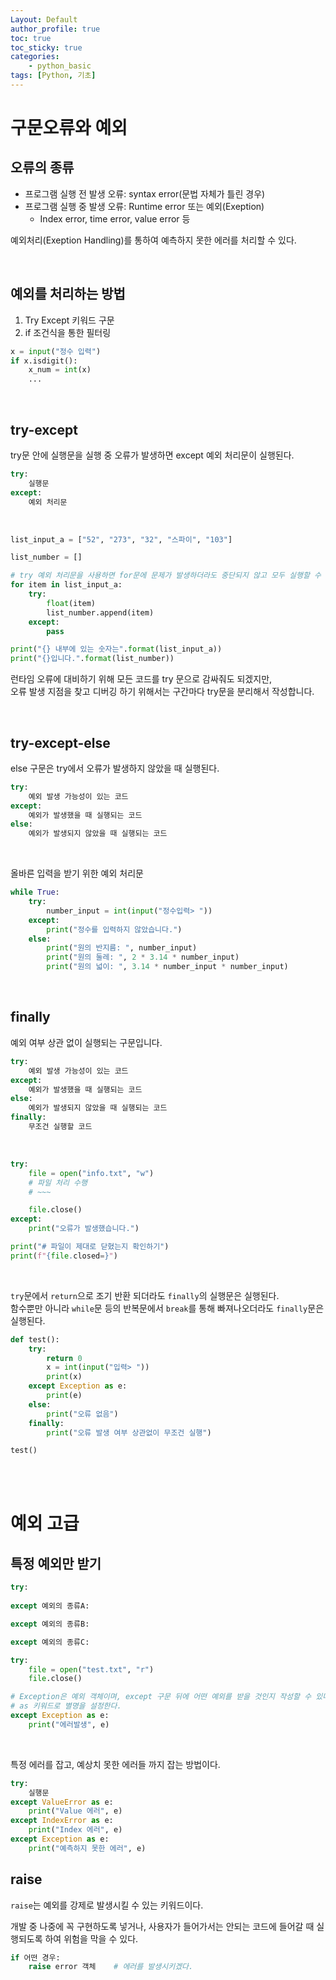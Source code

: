 ```yaml
---
Layout: Default
author_profile: true
toc: true
toc_sticky: true
categories:
    - python_basic
tags: [Python, 기초]
---
```


# 구문오류와 예외
## 오류의 종류
- 프로그램 실행 전 발생 오류: syntax error(문법 자체가 틀린 경우)
- 프로그램 실행 중 발생 오류: Runtime error 또는 예외(Exeption)  
    - Index error, time error, value error 등

예외처리(Exeption Handling)를 통하여 예측하지 못한 에러를 처리할 수 있다.

<br>

## 예외를 처리하는 방법
1. Try Except 키워드 구문
2. if 조건식을 통한 필터링

```python
x = input("정수 입력")
if x.isdigit():
    x_num = int(x)
    ...
```

<br>

## try-except 
try문 안에 실행문을 실행 중 오류가 발생하면 except 예외 처리문이 실행된다.

```python
try:
    실행문
except:
    예외 처리문
```

<br>

```python
list_input_a = ["52", "273", "32", "스파이", "103"]

list_number = []

# try 예외 처리문을 사용하면 for문에 문제가 발생하더라도 중단되지 않고 모두 실행할 수 있다.
for item in list_input_a:
    try:
        float(item)
        list_number.append(item)
    except:
        pass

print("{} 내부에 있는 숫자는".format(list_input_a))
print("{}입니다.".format(list_number))
```

런타임 오류에 대비하기 위해 모든 코드를 try 문으로 감싸줘도 되겠지만,  
오류 발생 지점을 찾고 디버깅 하기 위해서는 구간마다 try문을 분리해서 작성합니다.

<br>

## try-except-else
else 구문은 try에서 오류가 발생하지 않았을 때 실행된다.

```python
try:
    예외 발생 가능성이 있는 코드
except:
    예외가 발생했을 때 실행되는 코드
else:
    예외가 발생되지 않았을 때 실행되는 코드
```

<br>

올바른 입력을 받기 위한 예외 처리문

```python
while True:
    try:
        number_input = int(input("정수입력> "))
    except:
        print("정수를 입력하지 않았습니다.")
    else:
        print("원의 반지름: ", number_input)
        print("원의 둘레: ", 2 * 3.14 * number_input)
        print("원의 넓이: ", 3.14 * number_input * number_input)
```

<br>

## finally 
예외 여부 상관 없이 실행되는 구문입니다.

```python
try:
    예외 발생 가능성이 있는 코드
except:
    예외가 발생했을 때 실행되는 코드
else:
    예외가 발생되지 않았을 때 실행되는 코드
finally:
    무조건 실행할 코드
```

<br>

```python
try:
    file = open("info.txt", "w")
    # 파일 처리 수행
    # ~~~

    file.close()
except:
    print("오류가 발생했습니다.")

print("# 파일이 제대로 닫혔는지 확인하기")
print(f"{file.closed=}")

```

<br>

`try`문에서 `return`으로 조기 반환 되더라도 `finally`의 실행문은 실행된다.  
함수뿐만 아니라 `while`문 등의 반복문에서 `break`를 통해 빠져나오더라도 `finally`문은 실행된다.

```python
def test():
    try:
        return 0
        x = int(input("입력> "))
        print(x)
    except Exception as e:
        print(e)
    else:
        print("오류 없음")
    finally:
        print("오류 발생 여부 상관없이 무조건 실행")

test()
```

<br>
<br>

# 예외 고급
## 특정 예외만 받기
```python
try:
    
except 예외의 종류A:

except 예외의 종류B:

except 예외의 종류C:
```

```python
try:
    file = open("test.txt", "r")
    file.close()

# Exception은 예외 객체이며, except 구문 뒤에 어떤 예외를 받을 것인지 작성할 수 있다.
# as 키워드로 별명을 설정한다.
except Exception as e:
    print("에러발생", e)
```

<br>

특정 에러를 잡고, 예상치 못한 에러들 까지 잡는 방법이다.

```python
try:
    실행문
except ValueError as e:
    print("Value 에러", e)
except IndexError as e:
    print("Index 에러", e)
except Exception as e:
    print("예측하지 못한 에러", e)
```

## raise
`raise`는 예외를 강제로 발생시킬 수 있는 키워드이다.

개발 중 나중에 꼭 구현하도록 넣거나, 사용자가 들어가서는 안되는 코드에 들어갈 때 실행되도록 하여 위험을 막을 수 있다.

```python
if 어떤 경우:
    raise error 객체    # 에러를 발생시키겠다.
```

